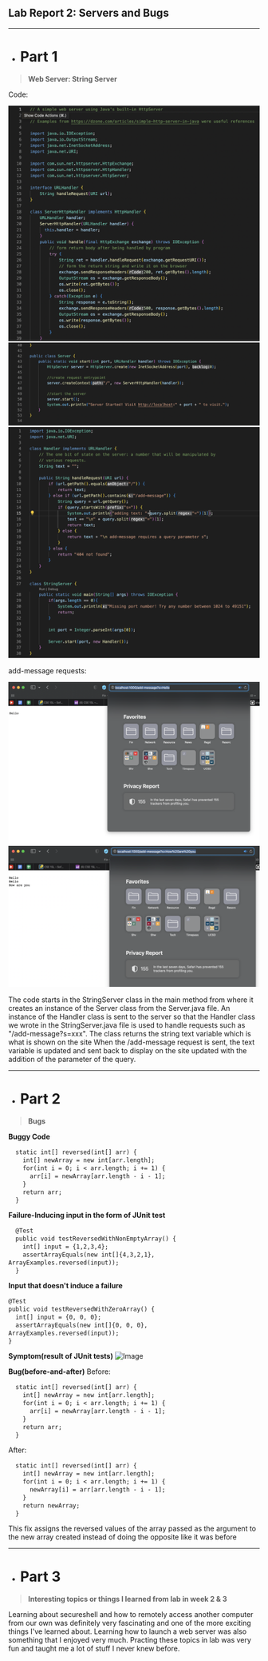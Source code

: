## Lab Report 2: Servers and Bugs

---

* # Part 1

> **Web Server: String Server**

Code:

![Image](Serverfilescreenshot1.png)
![Image](Serverfilescreenshot2.png)
![Image](StringServerfilescreenshot.png)


add-message requests:

![Image](request1.png)
![Image](request2.png)


The code starts in the StringServer class in the main method from where it creates an instance of the Server class from the Server.java file. An instance of the Handler class is sent to the server so that the Handler class we wrote in the StringServer.java file is used to handle requests such as "/add-message?s=xxx". The class returns the string text variable which is what is shown on the site
When the /add-message request is sent, the text variable is updated and sent back to display on the site updated with the addition of the parameter of the query.

---

* # Part 2

> **Bugs**

**Buggy Code**
```
  static int[] reversed(int[] arr) {
    int[] newArray = new int[arr.length];
    for(int i = 0; i < arr.length; i += 1) {
      arr[i] = newArray[arr.length - i - 1];
    }
    return arr;
  }
```
**Failure-Inducing input in the form of JUnit test**
```
  @Test
  public void testReversedWithNonEmptyArray() {
    int[] input = {1,2,3,4};
    assertArrayEquals(new int[]{4,3,2,1}, ArrayExamples.reversed(input));
  }
```
**Input that doesn't induce a failure**
```
@Test
public void testReversedWithZeroArray() {
  int[] input = {0, 0, 0};
  assertArrayEquals(new int[]{0, 0, 0}, ArrayExamples.reversed(input));
}
```
**Symptom(result of JUnit tests)**
![Image](JUnittest.png)

**Bug(before-and-after)**
Before: 
```
  static int[] reversed(int[] arr) {
    int[] newArray = new int[arr.length];
    for(int i = 0; i < arr.length; i += 1) {
      arr[i] = newArray[arr.length - i - 1];
    }
    return arr;
  }
```
After:
```
  static int[] reversed(int[] arr) {
    int[] newArray = new int[arr.length];
    for(int i = 0; i < arr.length; i += 1) {
      newArray[i] = arr[arr.length - i - 1];
    }
    return newArray;
  }
```
This fix assigns the reversed values of the array passed as the argument to the new array created instead of doing the opposite like it was before

---

* # Part 3

> **Interesting topics or things I learned from lab in week 2 & 3**

Learning about secureshell and how to remotely access another computer from our own was definitely very fascinating and one of the more exciting things I've learned about. Learning how to launch a web server was also something that I enjoyed very much. 
Practing these topics in lab was very fun and taught me a lot of stuff I never knew before. 
